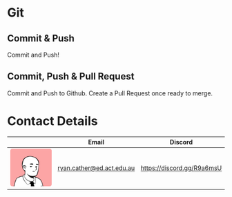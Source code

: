 # Git

## Commit & Push

Commit and Push!

## Commit, Push & Pull Request

Commit and Push to Github. Create a Pull Request once ready to merge.

# Contact Details

| | Email | Discord|
|--|--|--|
|![Avatar](Avatar.png)|ryan.cather@ed.act.edu.au|https://discord.gg/R9a6msU|
